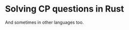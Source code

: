 Solving CP questions in Rust
==============================
And sometimes in other languages too.



